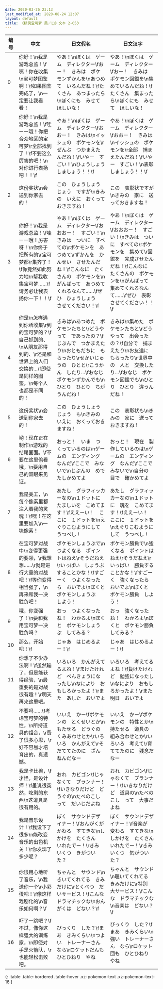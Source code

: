 ```yaml
---
date: 2020-03-26 23:13
last_modified_at: 2020-08-24 12:07
layout: default
title: 《精灵宝可梦 黑／白》文本 2-053
---
```

| 编号 | 中文 | 日文假名 | 日文汉字 |
| ---- | ---- | ---- | --- |
| 0 | 你好！\n我是游戏总监！\f咦！你在收集\n宝可梦图鉴啊！\f如果图鉴完成了，\n一定要让我看看！ | やあ！\nぼくは　ゲーム　ディレクター\fおー！　きみは　ポケモンずかんを\nあつめて　いるんだね！\fたくさん　あつまったら\nぼくにも　みせて　ほしいな！ | やあ！\nぼくは　ゲーム　ディレクター\fおー！　きみは　ポケモン図鑑を\n集めているんだね！\fたくさん　集まったら\nぼくにも　みせて　ほしいな！ |
| 1 | 你好！\n我是游戏总监！\f哇ーー哦！你把合众地区的宝可梦\r全部找到了！\f不要这么厉害的吧！\n对你进行表扬吧！！\f | やあ！\nぼくは　ゲーム　ディレクター\fおおー！　きみは\nイッシュの　ポケモンを\rぜんぶ　つかまえたんだね！\fいやー　すごい！\nひょうしょう　しましょう！！\f | やあ！\nぼくは　ゲーム　ディレクター\fおおー！　きみは\nイッシュの　ポケモンを\r全部　捕まえたんだね！\fいやー　すごい！\n表彰しましょう！！\f |
| 2 | 这份奖状\n会送到你家去的！ | この　ひょうしょうじょう　ですが\nきみの　いえに　おくっておきますね！ | この　表彰状ですが\nきみの　家に　送っておきますね！ |
| 3 | 你好！\n我是游戏总监！\f哇ーー哦！厉害呀！\n你终于把所有的\r宝可梦都\r集齐了！\f你竟然如此努力地\n帮我收集宝可梦……\f请务必让我表扬你一下！！\f | やあ！\nぼくは　ゲーム　ディレクター\fおおおー！　すごい！\nきみは　ついに　すべての\rポケモンを　あつめて\rずかんを　かんせい　させたんだね！\fこんなに　たくさんの　ポケモンを\nがんばって　あつめて　くれるなんて……\fぜひ　ひょうしょう　させてください！\f | やあ！\nぼくは　ゲーム　ディレクター\fおおおー！　すごい！\nきみは　ついに　すべての\rポケモンを　集めて\r図鑑を　完成させたんだね！\fこんなに　たくさんの　ポケモンを\nがんばって　集めてくれるなんて……\fぜひ　表彰させてください！！\f |
| 4 | 你是\n怎样遇到你所收集\r到的宝可梦的？\f自己抓到的、\n从朋友那得到的、\r还是和世界上的人们交换的…\f即使是同样的图鉴，\n每个人也都是不同的！ | きみは\nあつめた　ポケモンたちと\rどうやって　であったの？\fじぶんで　つかまえたり\nおともだちに　もらったり\rせかいじゅうの　ひとと\rこうかん　したり…\fおなじ　ポケモンずかんでも\nひとり　ひとり　ちがうんだね！ | きみは\n集めた　ポケモンたちと\rどうやって　出会ったの？\f自分で　捕まえたり\nお友達に　もらったり\r世界中の　人と　交換したり…\fおなじ　ポケモン図鑑でも\nひとり　ひとり　違うんだね！ |
| 5 | 这份奖状\n会送到你家去的！ | この　ひょうしょうじょう　も\nきみの　いえに　おくっておきますね！ | この　表彰状も\nきみの　家に　送っておきますね！ |
| 6 | 哟！现在正在制作\n游戏的结尾画面。\f不要在这里偷看哦，\n要用自己的双眼来见证。 | おっと！　いま　つくっているのは\nゲームの　エンディング　なんだ\fここで　みないで\nじぶんの　めで　たしかめてよ | おっと！　現在　製作しているのは\nゲームの　エンディング　なんだ\fここで　みないで\n自分の　目で　確かめてよ |
| 7 | 我是美工，\n每个像素里都注入着我的灵魂！\f嘿！在这里要加入\n一块像素！ | あたし　グラフィッカーなの\n１ドットに　たましいを　こめてます！\fええーい！　ここに　１ドットを\nえぐりこむようにして　うつべし！ | あたし　グラフィッカーなの\n１ドットに　魂を　こめてます！\fええーい！　ここに　１ドットを\nえぐりこむようにして　うつべし！ |
| 8 | 在宝可梦对战中\n变得更强的要领，\r我想想……\r就是进行大量的对战吧！\f等你变得相当强了，\n再来和我一决胜负吧！ | ポケモンしょうぶで\nつよくなる　ポイントはねえ\rそうだねえ\rいっぱい　しょうぶ　することかな！\fすごーく　つよくなったら　おいでよ\nぼくと　ポケモンしょうぶ　しよう！ | ポケモン勝負で\n強くなる　ポイントはねえ\rそうだねえ\rいっぱい　勝負することかな！\fすごーく　強くなったら　おいでよ\nぼくと　ポケモン勝負　しよう！ |
| 9 | 哦，你变强了！\n要和我用宝可梦一决胜负吗？ | おっ　つよくなったね！　わかるよ\nぼくと　ポケモンしょうぶ　してみる？ | おっ　強くなったね！　わかるよ\nぼくと　ポケモン勝負　してみる？ |
| 10 | 那么，开始吧！\f | じゃあ　はじめるよー！\f | じゃあ　はじめるよー！\f |
| 11 | 你想了不少办法啊！\f虽然输了，但是能获得经验，\n最重要的是对战很有趣！\r明天再来这里吧。 | いろいろ　かんがえてるよね！\fまけたけれど　べんきょうになったし\nなにより　おもしろかったよ！\rまた　あした　おいでよ | いろいろ　考えてるよね！\f負けたけれど　勉強になったし\nなにより　おもしろかったよ！\rまた　明日　おいでよ |
| 12 | 不要吗……\f考虑宝可梦的特性，\n所持道具的组合，\r费了很多心思，\r好不容易才培育出的，真遗憾。 | いいえ　かー\fポケモンの　とくせいとか\nもたせる　どうぐの　くみあわせとか\rいろいろ　かんがえて\rそだててたのに　ざんねんだなー | いいえ　かー\fポケモンの　特性とか\n持たせる　道具の　組み合わせとか\rいろいろ　考えて\r育ててたのに　残念だなー |
| 13 | 我是卡比兽，\f才怪，是设计师！\f虽说很突然，吃剩的东西\n这道具是很有用的。 | おれ　カビゴン\fじゃなくて　プランナー！\fいきなりだけど　どうぐの\nたべのこし　って　だいじだよね | おれ　カビゴン\fじゃなくて　プランナー！\fいきなりだけど　道具の\nたべのこし　って　大事だよね |
| 14 | 我是音乐设计！\f我设下了很多\n能改变音乐的出色机关！\r你发现了多少呢？ | ぼく　サウンドデザイナー！\fおんがくが　かわる　すてきな\nしかけを　たくさん　いれたでー！\rきみ　いくつ　きがついた？ | ぼく　サウンドデザイナー！\f音楽が　変わる　すてきな\nしかけを　たくさん　いれたでー！\rきみ　いくつ　気がついた？ |
| 15 | 你很用心地听了音乐，\n我送你一个\r小彩蛋吧！\f像这样戏剧化的\n音乐如何啊？\f | ちゃんと　サウンド\nきいてくれてる　きみだけに\rとくべつ　だいサービス！\fこんな　ドラマチックな\nおんがくは　どない？\f | ちゃんと　サウンド\n聴いてくれてる　きみだけに\r特別　大サービス！\fこんな　ドラマチックな\n音楽は　どない？\f |
| 16 | 吓了一跳吧？\f不过，像你这样强大的训练家，\n即使对手是火箭队，\r也能轻松击败吧。 | びっくり　した？\fまあ　きみくらい\nつよい　トレーナーさん　なら\rロケットだんも　ひとひねり　やね | びっくり　した？\fまあ　きみくらい\n強い　トレーナーさん　なら\rロケット団も　ひとひねり　やね |
{: .table .table-bordered .table-hover .xz-pokemon-text .xz-pokemon-text-16 }